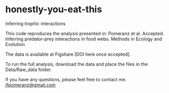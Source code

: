 # honestly-you-eat-this
Inferring trophic interactions

This code reproduces the analysis presented in:
Pomeranz et al. Accepted. Inferring predator-prey interactions in food webs. Methods in Ecology and Evolution

The data is available at Figshare [DOI here once accepted]. 

To run the full analysis, download the data and place the files in the Data/Raw_data folder. 

If you have any questions, please feel free to contact me. 
jfpomeranz@gmail.com
